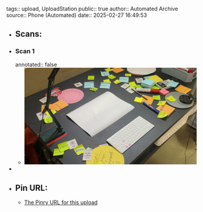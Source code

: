 tags::  upload, UploadStation
public:: true
author:: Automated Archive
source:: Phone (Automated)
date:: 2025-02-27 16:49:53

- ## Scans:
- ### Scan 1
  annotated:: false
	- ![./assets/scans/2025-02-27T16-49-53-8429.jpg](./assets/scans/2025-02-27T16-49-53-8429.jpg)
-
- ## Pin URL:
	- [The Pinry URL for this upload](https://pinry.petau.net/pins/187/)